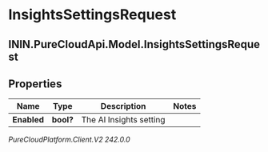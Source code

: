 # InsightsSettingsRequest

## ININ.PureCloudApi.Model.InsightsSettingsRequest

## Properties

|Name | Type | Description | Notes|
|------------ | ------------- | ------------- | -------------|
| **Enabled** | **bool?** | The AI Insights setting | |



_PureCloudPlatform.Client.V2 242.0.0_

